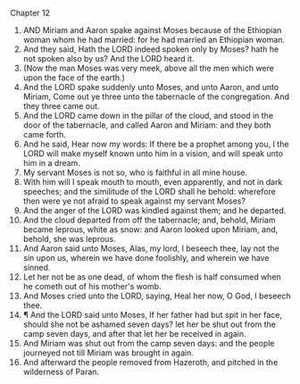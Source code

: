 

Chapter 12

1. AND Miriam and Aaron spake against Moses because of the Ethiopian woman whom he had married: for he had married an Ethiopian woman.
2. And they said, Hath the LORD indeed spoken only by Moses? hath he not spoken also by us?  And the LORD heard it.
3. (Now the man Moses was very meek, above all the men which were upon the face of the earth.)
4. And the LORD spake suddenly unto Moses, and unto Aaron, and unto Miriam, Come out ye three unto the tabernacle of the congregation.  And they three came out.
5. And the LORD came down in the pillar of the cloud, and stood in the door of the tabernacle, and called Aaron and Miriam: and they both came forth.
6. And he said, Hear now my words: If there be a prophet among you, I the LORD will make myself known unto him in a vision, and will speak unto him in a dream.
7. My servant Moses is not so, who is faithful in all mine house.
8. With him will I speak mouth to mouth, even apparently, and not in dark speeches; and the similitude of the LORD shall he behold: wherefore then were ye not afraid to speak against my servant Moses?
9. And the anger of the LORD was kindled against them; and he departed.
10. And the cloud departed from off the tabernacle; and, behold, Miriam became leprous, white as snow: and Aaron looked upon Miriam, and, behold, she was leprous.
11. And Aaron said unto Moses, Alas, my lord, I beseech thee, lay not the sin upon us, wherein we have done foolishly, and wherein we have sinned.
12. Let her not be as one dead, of whom the flesh is half consumed when he cometh out of his mother's womb.
13. And Moses cried unto the LORD, saying, Heal her now, O God, I beseech thee.
14. ¶ And the LORD said unto Moses, If her father had but spit in her face, should she not be ashamed seven days?  let her be shut out from the camp seven days, and after that let her be received in again.
15. And Miriam was shut out from the camp seven days: and the people journeyed not till Miriam was brought in again.
16. And afterward the people removed from Hazeroth, and pitched in the wilderness of Paran.
